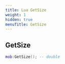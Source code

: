 ```yaml
---
title: Lua GetSize
weight: 1
hidden: true
menuTitle: GetSize
---
```

## GetSize
```lua
mob:GetSize(); -- double
```
